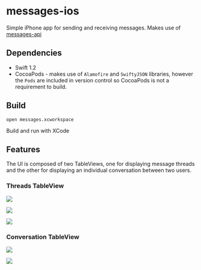 # messages-ios

Simple iPhone app for sending and receiving messages. Makes use of [messages-api](https://github.com/johnymontana/messages-api)

## Dependencies

* Swift 1.2
* CocoaPods - makes use of `Alamofire` and `SwiftyJSON` libraries, however the `Pods` are included in version control so CocoaPods is not a requirement to build.

## Build

`open messages.xcworkspace`

Build and run with XCode

## Features

The UI is composed of two TableViews, one for displaying message threads and the other for displaying an individual conversation between two users.

### Threads TableView

![](img/threads.png)

![](img/new_thread.png)

![](img/notification.png)

### Conversation TableView

![](img/conversation.png)

![](img/new_message.png)
